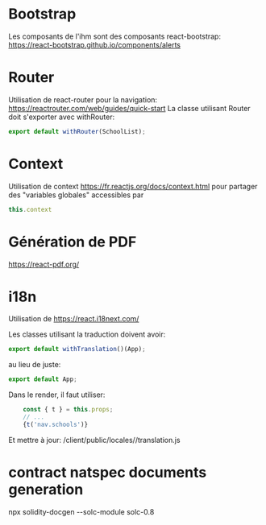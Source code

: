 
# Bootstrap

Les composants de l'ihm sont des composants react-bootstrap: https://react-bootstrap.github.io/components/alerts


# Router

Utilisation de react-router pour la navigation: https://reactrouter.com/web/guides/quick-start
La classe utilisant Router doit s'exporter avec withRouter:
```javascript
export default withRouter(SchoolList);
```


# Context

Utilisation de context https://fr.reactjs.org/docs/context.html pour partager des "variables globales"
accessibles par 
```javascript
this.context
```


# Génération de PDF

https://react-pdf.org/



# i18n

Utilisation de https://react.i18next.com/

Les classes utilisant la traduction doivent avoir:

```javascript
export default withTranslation()(App);
```
au lieu de juste:
```javascript
export default App;
```

Dans le render, il faut utiliser:
```javascript
    const { t } = this.props;
    // ...
    {t('nav.schools')}
```

Et mettre à jour:
/client/public/locales/<langue>/translation.js

# contract natspec documents generation

npx solidity-docgen --solc-module solc-0.8 
